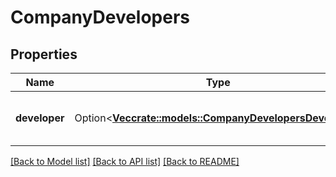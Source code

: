 # CompanyDevelopers

## Properties

Name | Type | Description | Notes
------------ | ------------- | ------------- | -------------
**developer** | Option<[**Vec<crate::models::CompanyDevelopersDeveloper>**](companyDevelopers_developer.md)> | List of developers in a company. | [optional]

[[Back to Model list]](../README.md#documentation-for-models) [[Back to API list]](../README.md#documentation-for-api-endpoints) [[Back to README]](../README.md)


